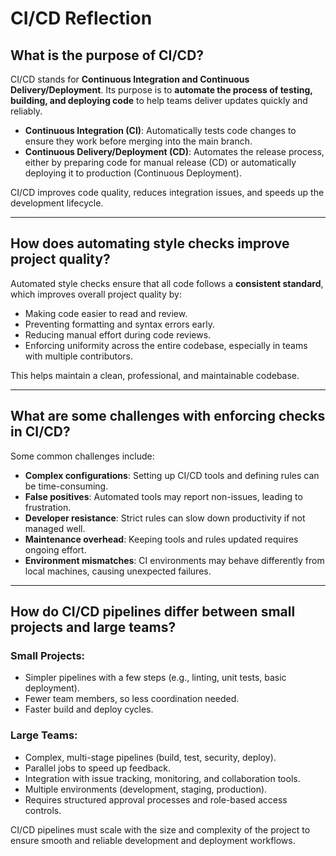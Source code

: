 # CI/CD Reflection

## What is the purpose of CI/CD?

CI/CD stands for **Continuous Integration and Continuous Delivery/Deployment**. Its purpose is to **automate the process of testing, building, and deploying code** to help teams deliver updates quickly and reliably.

- **Continuous Integration (CI)**: Automatically tests code changes to ensure they work before merging into the main branch.
- **Continuous Delivery/Deployment (CD)**: Automates the release process, either by preparing code for manual release (CD) or automatically deploying it to production (Continuous Deployment).

CI/CD improves code quality, reduces integration issues, and speeds up the development lifecycle.

---

## How does automating style checks improve project quality?

Automated style checks ensure that all code follows a **consistent standard**, which improves overall project quality by:

- Making code easier to read and review.
- Preventing formatting and syntax errors early.
- Reducing manual effort during code reviews.
- Enforcing uniformity across the entire codebase, especially in teams with multiple contributors.

This helps maintain a clean, professional, and maintainable codebase.

---

## What are some challenges with enforcing checks in CI/CD?

Some common challenges include:

- **Complex configurations**: Setting up CI/CD tools and defining rules can be time-consuming.
- **False positives**: Automated tools may report non-issues, leading to frustration.
- **Developer resistance**: Strict rules can slow down productivity if not managed well.
- **Maintenance overhead**: Keeping tools and rules updated requires ongoing effort.
- **Environment mismatches**: CI environments may behave differently from local machines, causing unexpected failures.

---

## How do CI/CD pipelines differ between small projects and large teams?

### Small Projects:
- Simpler pipelines with a few steps (e.g., linting, unit tests, basic deployment).
- Fewer team members, so less coordination needed.
- Faster build and deploy cycles.

### Large Teams:
- Complex, multi-stage pipelines (build, test, security, deploy).
- Parallel jobs to speed up feedback.
- Integration with issue tracking, monitoring, and collaboration tools.
- Multiple environments (development, staging, production).
- Requires structured approval processes and role-based access controls.

CI/CD pipelines must scale with the size and complexity of the project to ensure smooth and reliable development and deployment workflows.
